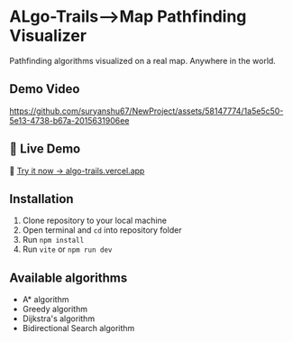 <h1> ALgo-Trails-->Map Pathfinding Visualizer</h1>
<p>Pathfinding algorithms visualized on a real map. Anywhere in the world.</p>







##  Demo Video

https://github.com/suryanshu67/NewProject/assets/58147774/1a5e5c50-5e13-4738-b67a-2015631906ee



## 🚀 Live Demo

🔗 [Try it now → algo-trails.vercel.app](https://algo-trails.vercel.app)



## Installation
1. Clone repository to your local machine
2. Open terminal and `cd` into repository folder
3. Run `npm install`
4. Run `vite` or `npm run dev`

## Available algorithms 
- A* algorithm
- Greedy algorithm
- Dijkstra's algorithm
- Bidirectional Search algorithm
